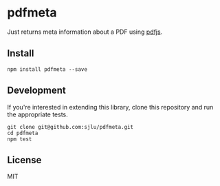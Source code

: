 # pdfmeta

Just returns meta information about a PDF using [pdfjs](https://mozilla.github.io/pdf.js/).

## Install

```
npm install pdfmeta --save
```

## Development

If you're interested in extending this library, clone this repository and run the appropriate tests.

```
git clone git@github.com:sjlu/pdfmeta.git
cd pdfmeta
npm test
```

## License

MIT